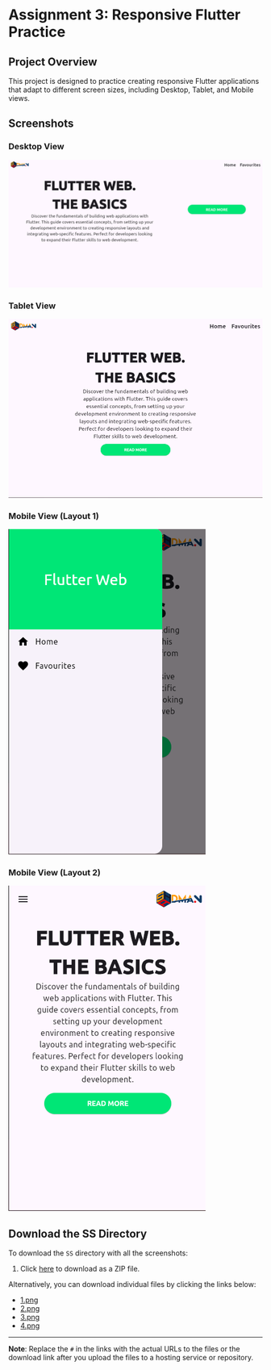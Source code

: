 
# Assignment 3: Responsive Flutter Practice

## Project Overview

This project is designed to practice creating responsive Flutter applications that adapt to different screen sizes, including Desktop, Tablet, and Mobile views. 


## Screenshots

### Desktop View
![Desktop View](SS/1.png)

### Tablet View
![Tablet View](SS/2.png)

### Mobile View (Layout 1)
![Mobile View 1](SS/3.png)

### Mobile View (Layout 2)
![Mobile View 2](SS/4.png)

## Download the SS Directory

To download the `SS` directory with all the screenshots:

1. Click [here](#) to download as a ZIP file.

Alternatively, you can download individual files by clicking the links below:
- [1.png](#)
- [2.png](#)
- [3.png](#)
- [4.png](#)

---

**Note**: Replace the `#` in the links with the actual URLs to the files or the download link after you upload the files to a hosting service or repository.
